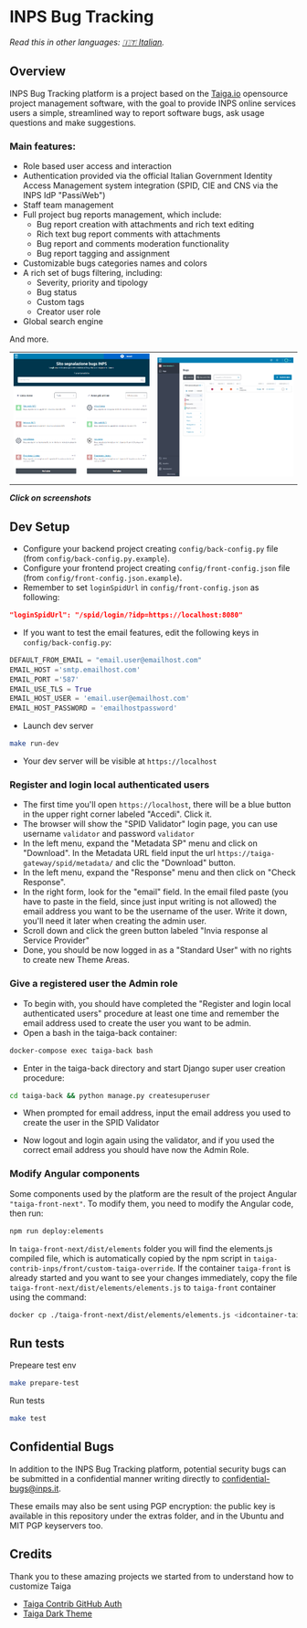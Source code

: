 # INPS Bug Tracking
*Read this in other languages: [🇮🇹 Italian](README.it.md).*

## Overview

INPS Bug Tracking platform is a project based on the [Taiga.io](https://www.taiga.io/) opensource project management software, with the goal to provide INPS online services users a simple, streamlined way to report software bugs, ask usage questions and make suggestions.

### Main features:

 - Role based user access and interaction
 - Authentication provided via the official Italian Government Identity Access Management system integration (SPID, CIE and CNS via the INPS IdP "PassiWeb")
 - Staff team management
 - Full project bug reports management, which include:
	 - Bug report creation with attachments and rich text editing
	 - Rich text bug report comments with attachments
	 - Bug report and comments moderation functionality
	 - Bug report tagging and assignment
 - Customizable bugs categories names and colors
 - A rich set of bugs filtering, including:
	 - Severity, priority and tipology
	 - Bug status
	 - Custom tags
	 - Creator user role
 - Global search engine

And more.

<table>
<td width="50%">
<img src="docs/public/discovery_view.png" alt="Dashboard View">
</td>
<td width="50%">
<img src="docs/public/bug_view_filters.png" alt="Bugs List View">
</td>
<table>
	
***Click on screenshots***
	
## Dev Setup

- Configure your backend project creating `config/back-config.py` file (from `config/back-config.py.example`).
- Configure your frontend project creating `config/front-config.json` file (from `config/front-config.json.example`).
- Remember to set `loginSpidUrl` in `config/front-config.json` as following:

```json
"loginSpidUrl": "/spid/login/?idp=https://localhost:8080"
```

- If you want to test the email features, edit the following keys in `config/back-config.py`:

```python
DEFAULT_FROM_EMAIL = "email.user@emailhost.com"
EMAIL_HOST ='smtp.emailhost.com'
EMAIL_PORT ='587'
EMAIL_USE_TLS = True
EMAIL_HOST_USER = 'email.user@emailhost.com'
EMAIL_HOST_PASSWORD = 'emailhostpassword'
```

- Launch dev server

```sh
make run-dev
```

- Your dev server will be visible at `https://localhost`

### Register and login local authenticated users

- The first time you'll open `https://localhost`, there will be a blue button in the upper right corner labeled "Accedi". Click it.
- The browser will show the "SPID Validator" login page, you can use username `validator` and password `validator`
- In the left menu, expand the "Metadata SP" menu and click on "Download". In the Metadata URL field input the url `https://taiga-gateway/spid/metadata/` and clic the "Download" button.
- In the left menu, expand the "Response" menu and then click on "Check Response".
- In the right form, look for the "email" field. In the email filed paste (you have to paste in the field, since just input writing is not allowed) the email address you want to be the username of the user. Write it down, you'll need it later when creating the admin user.
- Scroll down and click the green button labeled "Invia response al Service Provider"
- Done, you should be now logged in as a "Standard User" with no rights to create new Theme Areas.

### Give a registered user the Admin role
- To begin with, you should have completed the "Register and login local authenticated users" procedure at least one time and remember the email address used to create the user you want to be admin.
- Open a bash in the taiga-back container:

```sh
docker-compose exec taiga-back bash
```

- Enter in the taiga-back directory and start Django super user creation procedure:

```sh
cd taiga-back && python manage.py createsuperuser
```

- When prompted for email address, input the email address you used to create the user in the SPID Validator

- Now logout and login again using the validator, and if you used the correct email address you should have now the Admin Role.

### Modify Angular components

Some components used by the platform are the result of the project
Angular `"taiga-front-next"`. To modify them, you need to modify the Angular code,
then run:

```sh
npm run deploy:elements
```

In `taiga-front-next/dist/elements` folder you will find the elements.js compiled file,
which is automatically copied by the npm script in `taiga-contrib-inps/front/custom-taiga-override`.
If the container `taiga-front` is already started and you want to see your
changes immediately, copy the file `taiga-front-next/dist/elements/elements.js`
to `taiga-front` container using the command:

```sh
docker cp ./taiga-front-next/dist/elements/elements.js <idcontainer-taiga-front>:/taiga-front/elements.js
```

## Run tests

Prepeare test env

```sh
make prepare-test
```

Run tests

```sh
make test
```

## Confidential Bugs

In addition to the INPS Bug Tracking platform, potential security bugs can be submitted in a confidential manner writing directly to confidential-bugs@inps.it. 

These emails may also be sent using PGP encryption: the public key is available in this repository under the extras folder, and in the Ubuntu and MIT PGP keyservers too.

## Credits

Thank you to these amazing projects we started from to understand how to customize
Taiga
- [Taiga Contrib GitHub Auth](https://github.com/kaleidos-ventures/taiga-contrib-github-auth/)
- [Taiga Dark Theme](https://github.com/Monogramm/taiga-dark)
